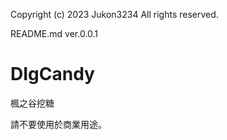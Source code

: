 
Copyright (c) 2023 Jukon3234 All rights reserved.<BR>

README.md ver.0.0.1

# DIgCandy

楓之谷挖糖

請不要使用於商業用途。
